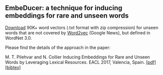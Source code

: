## EmbeDucer: a technique for inducing embeddings for rare and unseen words

[Download](pilevar.com/taher/resources/embeducer-wn30-w2vgn-vecs.txt.zip) 90K+ word vectors (.txt format with zip compression) for unseen words that are not covered by [Word2vec](https://code.google.com/archive/p/word2vec/) (Google News), but defined in WordNet 3.0.


Please find the details of the approach in the paper:

M. T. Pilehvar and N. Collier
Inducing Embeddings for Rare and Unseen Words by Leveraging Lexical Resources.
EACL 2017, Valencia, Spain. [[pdf]](http://aclweb.org/anthology/E/E17/E17-2062.bib) 
[[bibtex]](http://aclweb.org/anthology/E/E17/E17-2062.bib) 
